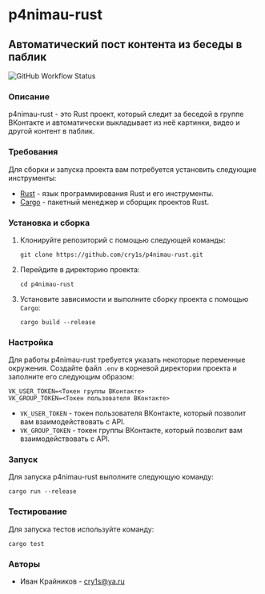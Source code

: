 # p4nimau-rust
## Автоматический пост контента из беседы в паблик
![GitHub Workflow Status](https://img.shields.io/github/actions/workflow/status/cry1s/p4nimau-rust/rust.yml?style=for-the-badge)

### Описание
p4nimau-rust - это Rust проект, который следит за беседой в группе ВКонтакте и автоматически выкладывает из неё картинки, видео и другой контент в паблик.

### Требования
Для сборки и запуска проекта вам потребуется установить следующие инструменты:
- [Rust](https://www.rust-lang.org/tools/install) - язык программирования Rust и его инструменты.
- [Cargo](https://doc.rust-lang.org/cargo/getting-started/installation.html) - пакетный менеджер и сборщик проектов Rust.

### Установка и сборка
1. Клонируйте репозиторий с помощью следующей команды:
   ```shell
   git clone https://github.com/cry1s/p4nimau-rust.git
   ```

2. Перейдите в директорию проекта:
   ```shell
   cd p4nimau-rust
   ```

3. Установите зависимости и выполните сборку проекта с помощью `Cargo`:
   ```shell
   cargo build --release
   ```

### Настройка
Для работы p4nimau-rust требуется указать некоторые переменные окружения. Создайте файл `.env` в корневой директории проекта и заполните его следующим образом:

```plaintext
VK_USER_TOKEN=<Токен группы ВКонтакте>
VK_GROUP_TOKEN=<Токен пользователя ВКонтакте>
```

- `VK_USER_TOKEN` - токен пользователя ВКонтакте, который позволит вам взаимодействовать с API.
- `VK_GROUP_TOKEN` - токен группы ВКонтакте, который позволит вам взаимодействовать с API.

### Запуск
Для запуска p4nimau-rust выполните следующую команду:
```shell
cargo run --release
```

### Тестирование
Для запуска тестов используйте команду:
```shell
cargo test
```

### Авторы
- Иван Крайников - cry1s@ya.ru
